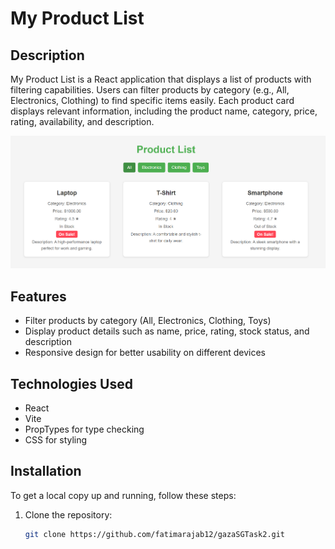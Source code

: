 # My Product List

## Description
My Product List is a React application that displays a list of products with filtering capabilities. Users can filter products by category (e.g., All, Electronics, Clothing) to find specific items easily. Each product card displays relevant information, including the product name, category, price, rating, availability, and description.

![My Product List Screenshot](https://github.com/fatimarajab12/gazaSGTask2/raw/main/Screenshot%202024-09-24%20040332.png)

## Features
- Filter products by category (All, Electronics, Clothing, Toys)
- Display product details such as name, price, rating, stock status, and description
- Responsive design for better usability on different devices

## Technologies Used
- React
- Vite
- PropTypes for type checking
- CSS for styling

## Installation
To get a local copy up and running, follow these steps:

1. Clone the repository:
   ```bash
   git clone https://github.com/fatimarajab12/gazaSGTask2.git
